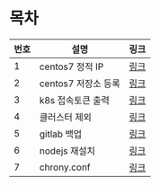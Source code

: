 # 목차

| 번호 | 설명 | 링크 | 
| -- | --- | ---- |
| 1 | centos7 정적 IP | [링크](configure_centos7_staticIP.md) | 
| 2 | centos7 저장소 등록 | [링크](centos_repository.md) | 
| 3 | k8s 접속토큰 출력 | [링크](k8s_print_token.md) | 
| 4 | 클러스터 제외 | [링크](./k8s_reset_cluster.md) | 
| 5 | gitlab 백업 | [링크](./gitlab-backup.md) | 
| 6 | nodejs 재설치 | [링크](./yarn.md#centos8-nodejs-재설치)
| 7 | chrony.conf | [링크](./chrony.conf)